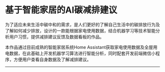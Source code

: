 # 基于智能家居的AI碳减排建议

为了适应未来生活中碳中和的需求，是人们更好的了解自己生活中的碳排放行为及了解如何减少排放，设计的一款能根据家电使用数据，结合机器学习等技术智能分析用户习惯，提供减排建议反馈及数据看板的作品。

本作品通过目前成熟的智能家居系统Home Assistant获取家电使用数据及全屋用电数据，在此基础上开发机器学习算法进行智能分析，同时配套开发前端微信小程序，方便用户查看自身数据及了解减排建议。

---

